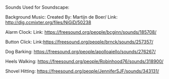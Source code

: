 Sounds Used for Soundscape:

Background Music:
Created By: Martijn de Boer/
Link: http://dig.ccmixter.org/files/NiGiD/50238

Alarm Clock:
Link: https://freesound.org/people/bcginn/sounds/185708/

Button Click:
Link:https://freesound.org/people/brnck/sounds/257357/

Dog Barking:
https://freesound.org/people/apolloaiello/sounds/276267/

Heels Walking:
https://freesound.org/people/Robinhood76/sounds/318900/

Shovel Hitting:
https://freesound.org/people/JenniferSJF/sounds/343131/
